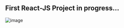 ﻿## First React-JS Project in progress...
![image](https://user-images.githubusercontent.com/90397928/145232414-22ac7c7b-2240-48f5-9665-01684365d5a2.png)
